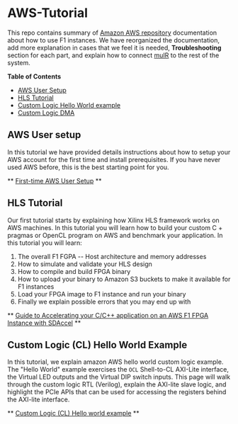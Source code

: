 # AWS-Tutorial
This repo contains summary of [Amazon AWS repository](https://github.com/aws/aws-fpga) documentation about how to use F1 instances. We have reorganized the documentation, add more explanation in cases that we feel it is needed, **Troubleshooting** section for each part, and explain how to connect [muIR](https://github.com/sfu-arch/muir-sim) to the rest of the system.



**Table of Contents**

* [AWS User Setup](#awsusersetup)
* [HLS Tutorial](#hlstutorial)
* [Custom Logic Hello World example](#clhelloexample)
* [Custom Logic DMA](#clhelloexample)

<a name="awsusersetup"></a>
## AWS User setup
In this tutorial we have provided details instructions about how to setup your AWS account for the first time and install prerequisites. If you have never used AWS before, this is the best starting point for you.

** [First-time AWS User Setup](./docs/setup_account.md) **

<a name="hlstutorial"></a>
## HLS Tutorial
Our first tutorial starts by explaining how Xilinx HLS framework works on AWS machines. In this tutorial you will learn how to build your custom C + pragmas or OpenCL program on AWS and benchmark your application. In this tutorial you will learn:

1. The overall F1 FGPA -- Host architecture and memory addresses
2. How to simulate and validate your HLS design
3. How to compile and build FPGA binary
4. How to upload your binary to Amazon S3 buckets to make it available for F1 instances
5. Load your FPGA image to F1 instance and run your binary
6. Finally we explain possible errors that you may end up with

** [Guide to Accelerating your C/C++ application on an AWS F1 FPGA Instance with SDAccel](./docs/hls.md) **

<a name="clhelloexample"></a>
## Custom Logic (CL) Hello World Example
In this tutorial, we explain amazon AWS hello world custom logic example. The "Hello World" example exercises the `OCL` Shell-to-CL AXI-Lite interface, the Virtual LED outputs and the Virtual DIP switch inputs. This page will walk through the custom logic RTL (Verilog), explain the AXI-lite slave logic, and highlight the PCIe APIs that can be used for accessing the registers behind the AXI-lite interface.

** [Custom Logic (CL) Hello world example](./docs/cl_hello_world.md) **
